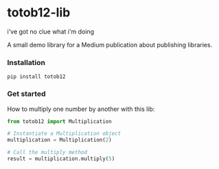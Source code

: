 # totob12-lib

i've got no clue what i'm doing

A small demo library for a Medium publication about publishing libraries.

### Installation
```
pip install totob12
```

### Get started
How to multiply one number by another with this lib:

```Python
from totob12 import Multiplication

# Instantiate a Multiplication object
multiplication = Multiplication(2)

# Call the multiply method
result = multiplication.multiply(5)
```